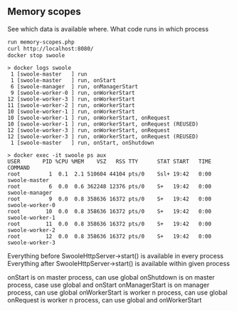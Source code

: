 
## Memory scopes

See which data is available where. What code runs in which process

```bash
run memory-scopes.php
curl http://localhost:8080/
docker stop swoole
```

```
> docker logs swoole
 1 [swoole-master   ] run
 1 [swoole-master   ] run, onStart
 6 [swoole-manager  ] run, onManagerStart
 9 [swoole-worker-0 ] run, onWorkerStart
12 [swoole-worker-3 ] run, onWorkerStart
11 [swoole-worker-2 ] run, onWorkerStart
10 [swoole-worker-1 ] run, onWorkerStart
10 [swoole-worker-1 ] run, onWorkerStart, onRequest
10 [swoole-worker-1 ] run, onWorkerStart, onRequest (REUSED)
12 [swoole-worker-3 ] run, onWorkerStart, onRequest
12 [swoole-worker-3 ] run, onWorkerStart, onRequest (REUSED)
 1 [swoole-master   ] run, onStart, onShutdown
```

```
> docker exec -it swoole ps aux
USER       PID %CPU %MEM    VSZ   RSS TTY      STAT START   TIME COMMAND
root         1  0.1  2.1 510604 44104 pts/0    Ssl+ 19:42   0:00 swoole-master
root         6  0.0  0.6 362248 12376 pts/0    S+   19:42   0:00 swoole-manager
root         9  0.0  0.8 358636 16372 pts/0    S+   19:42   0:00 swoole-worker-0
root        10  0.0  0.8 358636 16372 pts/0    S+   19:42   0:00 swoole-worker-1
root        11  0.0  0.8 358636 16372 pts/0    S+   19:42   0:00 swoole-worker-2
root        12  0.0  0.8 358636 16372 pts/0    S+   19:42   0:00 swoole-worker-3
```

Everything before SwooleHttpServer->start() is available in every process
Everything after SwooleHttpServer->start() is available within given process

onStart is on master process, can use global
onShutdown is on master process, case use global and onStart
onManagerStart is on manager process, can use global
onWorkerStart is worker n process, can use global
onRequest is worker n process, can use global and onWorkerStart

